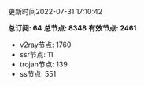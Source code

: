 更新时间2022-07-31 17:10:42

**总订阅: 64**
**总节点: 8348**
**有效节点: 2461**
- v2ray节点: 1760
- ssr节点: 11
- trojan节点: 139
- ss节点: 551
